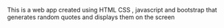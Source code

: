 This is a web app created using HTML CSS , javascript and bootstrap that generates random quotes and displays them on the screen
